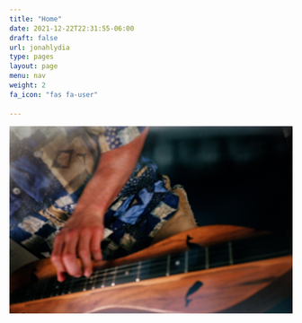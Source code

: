 ```yaml
---
title: "Home"
date: 2021-12-22T22:31:55-06:00
draft: false
url: jonahlydia
type: pages
layout: page
menu: nav
weight: 2
fa_icon: "fas fa-user"

---
```

![dulcimer](dulcimer_action.jpg)